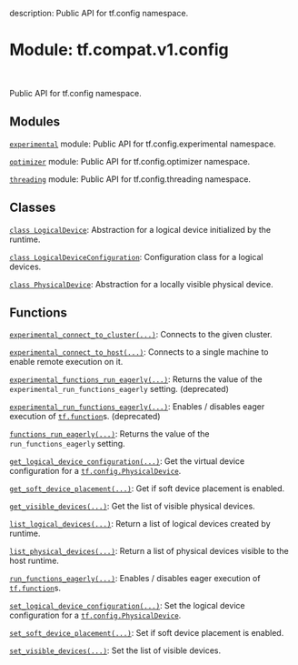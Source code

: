 description: Public API for tf.config namespace.

<div itemscope itemtype="http://developers.google.com/ReferenceObject">
<meta itemprop="name" content="tf.compat.v1.config" />
<meta itemprop="path" content="Stable" />
</div>

# Module: tf.compat.v1.config

<!-- Insert buttons and diff -->

<table class="tfo-notebook-buttons tfo-api nocontent" align="left">

</table>



Public API for tf.config namespace.



## Modules

[`experimental`](../../../tf/compat/v1/config/experimental.md) module: Public API for tf.config.experimental namespace.

[`optimizer`](../../../tf/compat/v1/config/optimizer.md) module: Public API for tf.config.optimizer namespace.

[`threading`](../../../tf/compat/v1/config/threading.md) module: Public API for tf.config.threading namespace.

## Classes

[`class LogicalDevice`](../../../tf/config/LogicalDevice.md): Abstraction for a logical device initialized by the runtime.

[`class LogicalDeviceConfiguration`](../../../tf/config/LogicalDeviceConfiguration.md): Configuration class for a logical devices.

[`class PhysicalDevice`](../../../tf/config/PhysicalDevice.md): Abstraction for a locally visible physical device.

## Functions

[`experimental_connect_to_cluster(...)`](../../../tf/config/experimental_connect_to_cluster.md): Connects to the given cluster.

[`experimental_connect_to_host(...)`](../../../tf/config/experimental_connect_to_host.md): Connects to a single machine to enable remote execution on it.

[`experimental_functions_run_eagerly(...)`](../../../tf/config/experimental_functions_run_eagerly.md): Returns the value of the `experimental_run_functions_eagerly` setting. (deprecated)

[`experimental_run_functions_eagerly(...)`](../../../tf/config/experimental_run_functions_eagerly.md): Enables / disables eager execution of <a href="../../../tf/function.md"><code>tf.function</code></a>s. (deprecated)

[`functions_run_eagerly(...)`](../../../tf/config/functions_run_eagerly.md): Returns the value of the `run_functions_eagerly` setting.

[`get_logical_device_configuration(...)`](../../../tf/config/get_logical_device_configuration.md): Get the virtual device configuration for a <a href="../../../tf/config/PhysicalDevice.md"><code>tf.config.PhysicalDevice</code></a>.

[`get_soft_device_placement(...)`](../../../tf/config/get_soft_device_placement.md): Get if soft device placement is enabled.

[`get_visible_devices(...)`](../../../tf/config/get_visible_devices.md): Get the list of visible physical devices.

[`list_logical_devices(...)`](../../../tf/config/list_logical_devices.md): Return a list of logical devices created by runtime.

[`list_physical_devices(...)`](../../../tf/config/list_physical_devices.md): Return a list of physical devices visible to the host runtime.

[`run_functions_eagerly(...)`](../../../tf/config/run_functions_eagerly.md): Enables / disables eager execution of <a href="../../../tf/function.md"><code>tf.function</code></a>s.

[`set_logical_device_configuration(...)`](../../../tf/config/set_logical_device_configuration.md): Set the logical device configuration for a <a href="../../../tf/config/PhysicalDevice.md"><code>tf.config.PhysicalDevice</code></a>.

[`set_soft_device_placement(...)`](../../../tf/config/set_soft_device_placement.md): Set if soft device placement is enabled.

[`set_visible_devices(...)`](../../../tf/config/set_visible_devices.md): Set the list of visible devices.


